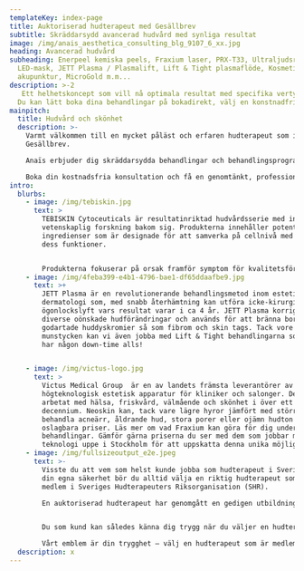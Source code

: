 ```yaml
---
templateKey: index-page
title: Auktoriserad hudterapeut med Gesällbrev
subtitle: Skräddarsydd avancerad hudvård med synliga resultat
image: /img/anais_aesthetica_consulting_blg_9107_6_xx.jpg
heading: Avancerad hudvård
subheading: Enerpeel kemiska peels, Fraxium laser, PRX-T33, Ultraljudsrengöring,
  LED-mask, JETT Plasma / Plasmalift, Lift & Tight plasmaflöde, Kosmetisk
  akupunktur, MicroGold m.m...
description: >-2
   Ett helhetskoncept som vill nå optimala resultat med specifika vertyg och produkter som skräddarsys efter just dina förutsättningar, hudtyp, tillstånd och önskemål.
  Du kan lätt boka dina behandlingar på bokadirekt, välj en konstnadfri konsultation i samband med din behandling om du är osäker på vad du vill ha eller behöver. Känner du för att bolla dina tankar och önskemål på förhand går det också bra att boka din konsultation separat ifrån behandlingen. (Har du bokat en behandling som inte är optimal med tanke på din hudtyp, tillstånd eller önskemål kan vi självklart bestämma att göra en annan behandling istället som är bättre anpassad för dig.
mainpitch:
  title: Hudvård och skönhet
  description: >-
    Varmt välkommen till en mycket påläst och erfaren hudterapeut som innehar
    Gesällbrev.  

    Anaïs erbjuder dig skräddarsydda behandlingar och behandlingsprogram med ett mycket brett utbud av marknadens bästa verktyg, maskiner och produkter. 

    Boka din kostnadsfria konsultation och få en genomtänkt, professionell och skräddarsydd plan som lägger allt fokus på dig, dina individuella förutsättningar och dina önskemål för att tillsammans förbättra din vardag, självkänsla eller livskvalitet.
intro:
  blurbs:
    - image: /img/tebiskin.jpg
      text: >
        TEBISKIN Cytoceuticals är resultatinriktad hudvårdsserie med innovativ,
        vetenskaplig forskning bakom sig. Produkterna innehåller potenta aktiva
        ingredienser som är designade för att samverka på cellnivå med huden och
        dess funktioner. 


        Produkterna fokuserar på orsak framför symptom för kvalitetsförbättring och långvariga resultat. Konceptet är vetenskapligt beprövat med kliniskt bevisad effekt som visats förebygga och motverka olika hudtillsånd så som acne och pigmenteringar.
    - image: /img/4feba399-e4b1-4796-bae1-df65ddaafbe9.jpg
      text: >+
        JETT Plasma är en revolutionerande behandlingsmetod inom estetisk
        dermatologi som, med snabb återhämtning kan utföra icke-kirurgiska
        ögonlockslyft vars resultat varar i ca 4 år. JETT Plasma korrigerar även
        diverse oönskade hudförändringar och används för att bränna bort
        godartade huddyskromier så som fibrom och skin tags. Tack vore olika
        munstycken kan vi även jobba med Lift & Tight behandlingarna som inte
        har någon down-time alls!


    - image: /img/victus-logo.jpg
      text: >
        Victus Medical Group  är en av landets främsta leverantörer av
        högteknologisk estetisk apparatur för kliniker och salonger. De har
        arbetat med hälsa, friskvård, välmående och skönhet i över ett
        decennium. Neoskin kan, tack vare lägre hyror jämfört med större städer
        behandla acneärr, åldrande hud, stora porer eller ojämn hudton till helt
        oslagbara priser. Läs mer om vad Fraxium kan göra för dig under
        behandlingar. Gämför gärna priserna du ser med dem som jobbar med samma
        teknologi uppe i Stockholm för att uppskatta denna unika möjlighet !
    - image: /img/fullsizeoutput_e2e.jpeg
      text: >-
        Visste du att vem som helst kunde jobba som hudterapeut i Sverige? För
        din egna säkerhet bör du alltid välja en riktig hudterapeut som är
        medlem i Sveriges Hudterapeuters Riksorganisation (SHR).

        En auktoriserad hudterapeut har genomgått en gedigen utbildning och du som kund omfattas dessutom av en behandlingsskadeförsäkring som träder i kraft om du skulle drabbas av en skada, under behandlingen eller till följd av behandlingen.


        Du som kund kan således känna dig trygg när du väljer en hudterapeut som är medlem i vårt förbund. SHR representerar den svenska sektionen i CIDESCO.  

        Vårt emblem är din trygghet – välj en hudterapeut som är medlem i SHR.
  description: x
---
```

